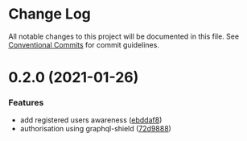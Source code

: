 # Change Log

All notable changes to this project will be documented in this file.
See [Conventional Commits](https://conventionalcommits.org) for commit guidelines.

# 0.2.0 (2021-01-26)


### Features

* add registered users awareness ([ebddaf8](https://github.com/molgenis/molgenis-js-armadillo/commit/ebddaf8d73be9f2a36ac125dbb0ca0873715a261))
* authorisation using graphql-shield ([72d9888](https://github.com/molgenis/molgenis-js-armadillo/commit/72d98889dbd5732687d54bd858eb12be5385f596))
